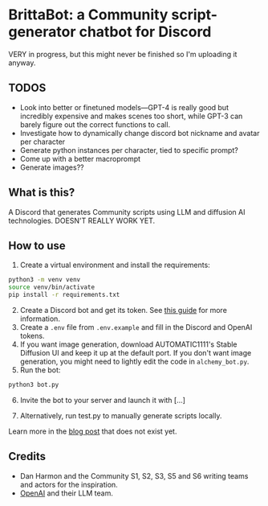 ﻿# BrittaBot: a Community script-generator chatbot for Discord

VERY in progress, but this might never be finished so I'm uploading it anyway.

## TODOS

- Look into better or finetuned models—GPT-4 is really good but incredibly expensive and makes scenes too short, while GPT-3 can barely figure out the correct functions to call. 
- Investigate how to dynamically change discord bot nickname and avatar per character
- Generate python instances per character, tied to specific prompt?
- Come up with a better macroprompt
- Generate images??

## What is this?

A Discord that generates Community scripts using LLM and diffusion AI technologies. DOESN'T REALLY WORK YET.

## How to use

1. Create a virtual environment and install the requirements:

```bash
python3 -m venv venv
source venv/bin/activate
pip install -r requirements.txt
```

2. Create a Discord bot and get its token. See [this guide](https://discordpy.readthedocs.io/en/stable/discord.html) for more information.
3. Create a `.env` file from `.env.example` and fill in the Discord and OpenAI tokens.
4. If you want image generation, download AUTOMATIC1111's Stable Diffusion UI and keep it up at the default port. If you don't want image generation, you might need to lightly edit the code in `alchemy_bot.py`.
5. Run the bot:

```bash
python3 bot.py
```

6. Invite the bot to your server and launch it with [...]

7. Alternatively, run test.py to manually generate scripts locally.

Learn more in the [blog post](https://recordcrash.substack.com) that does not exist yet.

## Credits

- Dan Harmon and the Community S1, S2, S3, S5 and S6 writing teams and actors for the inspiration.
- [OpenAI](https://openai.com/) and their LLM team.
